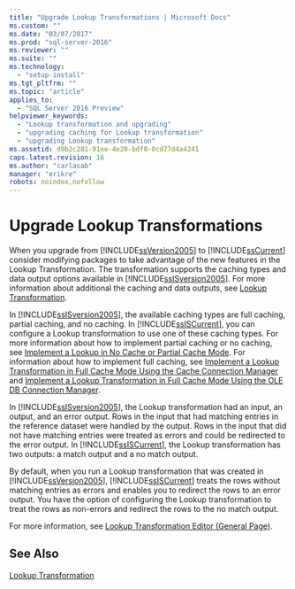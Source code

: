 ```yaml
---
title: "Upgrade Lookup Transformations | Microsoft Docs"
ms.custom: ""
ms.date: "03/07/2017"
ms.prod: "sql-server-2016"
ms.reviewer: ""
ms.suite: ""
ms.technology: 
  - "setup-install"
ms.tgt_pltfrm: ""
ms.topic: "article"
applies_to: 
  - "SQL Server 2016 Preview"
helpviewer_keywords: 
  - "Lookup transformation and upgrading"
  - "upgrading caching for Lookup transformation"
  - "upgrading Lookup transformation"
ms.assetid: d9b2c281-91ee-4e20-bdf0-0cd77d4a4241
caps.latest.revision: 16
ms.author: "carlasab"
manager: "erikre"
robots: noindex,nofollow
---
```

# Upgrade Lookup Transformations
  When you upgrade from [!INCLUDE[ssVersion2005](../a9notintoc/includes/ssversion2005-md.md)] to [!INCLUDE[ssCurrent](../a9notintoc/includes/sscurrent-md.md)] consider modifying packages to take advantage of the new features in the Lookup Transformation. The transformation supports the caching types and data output options available in [!INCLUDE[ssISversion2005](../a9retired/includes/ssisversion2005-md.md)]. For more information about additional the caching and data outputs, see [Lookup Transformation](../integration-services/data-flow/transformations/lookup-transformation.md).  
  
 In [!INCLUDE[ssISversion2005](../a9retired/includes/ssisversion2005-md.md)], the available caching types are full caching, partial caching, and no caching. In [!INCLUDE[ssISCurrent](../a9retired/includes/ssiscurrent-md.md)], you can configure a Lookup transformation to use one of these caching types. For more information about how to implement partial caching or no caching, see [Implement a Lookup in No Cache or Partial Cache Mode](../integration-services/data-flow/transformations/implement-a-lookup-in-no-cache-or-partial-cache-mode.md). For information about how to implement full caching, see [Implement a Lookup Transformation in Full Cache Mode Using the Cache Connection Manager](../integration-services/data-flow/transformations/lookup-transformation-full-cache-mode-cache-connection-manager.md) and [Implement a Lookup Transformation in Full Cache Mode Using the OLE DB Connection Manager](../integration-services/data-flow/transformations/lookup-transformation-full-cache-mode-ole-db-connection-manager.md).  
  
 In [!INCLUDE[ssISversion2005](../a9retired/includes/ssisversion2005-md.md)], the Lookup transformation had an input, an output, and an error output. Rows in the input that had matching entries in the reference dataset were handled by the output. Rows in the input that did not have matching entries were treated as errors and could be redirected to the error output. In [!INCLUDE[ssISCurrent](../a9retired/includes/ssiscurrent-md.md)], the Lookup transformation has two outputs: a match output and a no match output.  
  
 By default, when you run a Lookup transformation that was created in [!INCLUDE[ssVersion2005](../a9notintoc/includes/ssversion2005-md.md)], [!INCLUDE[ssISCurrent](../a9retired/includes/ssiscurrent-md.md)] treats the rows without matching entries as errors and enables you to redirect the rows to an error output. You have the option of configuring the Lookup transformation to treat the rows as non-errors and redirect the rows to the no match output.  
  
 For more information, see [Lookup Transformation Editor &#40;General Page&#41;](../integration-services/data-flow/transformations/lookup-transformation-editor-general-page.md).  
  
## See Also  
 [Lookup Transformation](../integration-services/data-flow/transformations/lookup-transformation.md)  
  
  